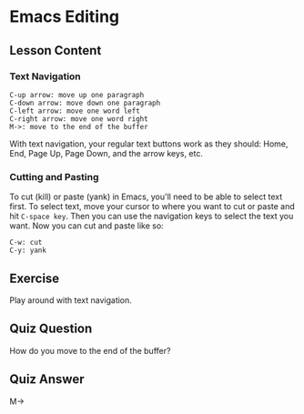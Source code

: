# Emacs Editing

## Lesson Content

### Text Navigation

```
C-up arrow: move up one paragraph
C-down arrow: move down one paragraph
C-left arrow: move one word left
C-right arrow: move one word right
M->: move to the end of the buffer
```

With text navigation, your regular text buttons work as they should: Home, End, Page Up, Page Down, and the arrow keys, etc.

### Cutting and Pasting

To cut (kill) or paste (yank) in Emacs, you'll need to be able to select text first. To select text, move your cursor to where you want to cut or paste and hit `C-space key`. Then you can use the navigation keys to select the text you want. Now you can cut and paste like so:

```
C-w: cut
C-y: yank
```

## Exercise

Play around with text navigation.

## Quiz Question

How do you move to the end of the buffer?

## Quiz Answer

M->
